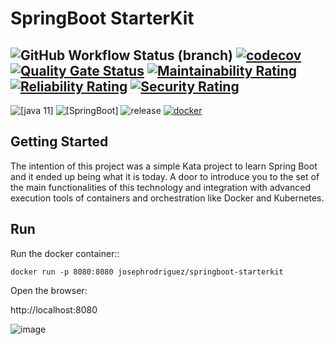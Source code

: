 # SpringBoot StarterKit

![GitHub Workflow Status (branch)](https://img.shields.io/github/workflow/status/josephrodriguez/springboot-starterkit/Maven%20Package/main)
[![codecov](https://codecov.io/gh/josephrodriguez/springboot-starterkit/branch/main/graph/badge.svg?token=FVTMMF2BB1)](https://codecov.io/gh/josephrodriguez/springboot-starterkit)
[![Quality Gate Status](https://sonarcloud.io/api/project_badges/measure?project=josephrodriguez_springboot-starterkit&metric=alert_status)](https://sonarcloud.io/dashboard?id=josephrodriguez_springboot-starterkit)
[![Maintainability Rating](https://sonarcloud.io/api/project_badges/measure?project=josephrodriguez_springboot-starterkit&metric=sqale_rating)](https://sonarcloud.io/dashboard?id=josephrodriguez_springboot-starterkit)
[![Reliability Rating](https://sonarcloud.io/api/project_badges/measure?project=josephrodriguez_springboot-starterkit&metric=reliability_rating)](https://sonarcloud.io/dashboard?id=josephrodriguez_springboot-starterkit)
[![Security Rating](https://sonarcloud.io/api/project_badges/measure?project=josephrodriguez_springboot-starterkit&metric=security_rating)](https://sonarcloud.io/dashboard?id=josephrodriguez_springboot-starterkit)
---
![[java 11]](https://img.shields.io/badge/java-v1.11-blue.svg)
![[SpringBoot]](https://img.shields.io/badge/spring%20boot-v2.7.2-brightgreen.svg)
![release](https://img.shields.io/badge/release-1.0.3-blue)
[![docker](https://img.shields.io/docker/pulls/josephrodriguez/springboot-starterkit.svg)](https://hub.docker.com/repository/docker/josephrodriguez/springboot-starterkit)

## Getting Started

The intention of this project was a simple Kata project to learn Spring Boot and it ended up being what it is today. 
A door to introduce you to the set of the main functionalities of this technology and integration with advanced execution tools of containers and orchestration like Docker and Kubernetes.

## Run

Run the docker container::

`docker run -p 8080:8080 josephrodriguez/springboot-starterkit`

Open the browser:

http://localhost:8080

![image](https://user-images.githubusercontent.com/4713082/236581257-dda8d9fd-4889-481a-a0bf-ba826ae565d6.png)

